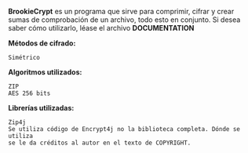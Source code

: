 **BrookieCrypt** es un programa que sirve para comprimir, cifrar y crear sumas de comprobación de un archivo, todo esto en conjunto. Si desea saber cómo utilizarlo, léase el archivo **DOCUMENTATION**

**Métodos de cifrado:**
```
Simétrico
```

**Algoritmos utilizados:**
```
ZIP
AES 256 bits
```

**Librerías utilizadas:**
```
Zip4j
Se utiliza código de Encrypt4j no la biblioteca completa. Dónde se utiliza
se le da créditos al autor en el texto de COPYRIGHT.
```
